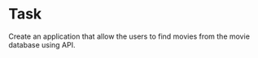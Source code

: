 # Task
Create an application that allow the users to find movies from the movie database using API.
